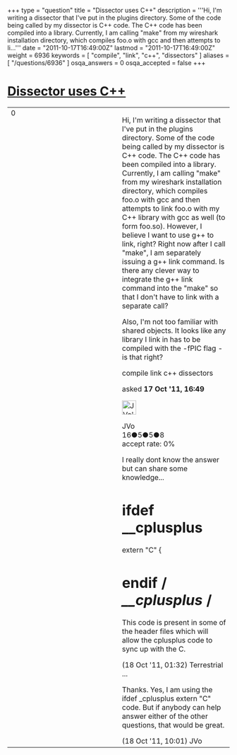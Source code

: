+++
type = "question"
title = "Dissector uses C++"
description = '''Hi, I&#x27;m writing a dissector that I&#x27;ve put in the plugins directory. Some of the code being called by my dissector is C++ code. The C++ code has been compiled into a library. Currently, I am calling &quot;make&quot; from my wireshark installation directory, which compiles foo.o with gcc and then attempts to li...'''
date = "2011-10-17T16:49:00Z"
lastmod = "2011-10-17T16:49:00Z"
weight = 6936
keywords = [ "compile", "link", "c++", "dissectors" ]
aliases = [ "/questions/6936" ]
osqa_answers = 0
osqa_accepted = false
+++

<div class="headNormal">

# [Dissector uses C++](/questions/6936/dissector-uses-c)

</div>

<div id="main-body">

<div id="askform">

<table id="question-table" style="width:100%;"><colgroup><col style="width: 50%" /><col style="width: 50%" /></colgroup><tbody><tr class="odd"><td style="width: 30px; vertical-align: top"><div class="vote-buttons"><div id="post-6936-score" class="post-score" title="current number of votes">0</div><div id="favorite-count" class="favorite-count"></div></div></td><td><div id="item-right"><div class="question-body"><p>Hi, I'm writing a dissector that I've put in the plugins directory. Some of the code being called by my dissector is C++ code. The C++ code has been compiled into a library. Currently, I am calling "make" from my wireshark installation directory, which compiles foo.o with gcc and then attempts to link foo.o with my C++ library with gcc as well (to form foo.so). However, I believe I want to use g++ to link, right? Right now after I call "make", I am separately issuing a g++ link command. Is there any clever way to integrate the g++ link command into the "make" so that I don't have to link with a separate call?</p><p>Also, I'm not too familiar with shared objects. It looks like any library I link in has to be compiled with the -fPIC flag - is that right?</p></div><div id="question-tags" class="tags-container tags">compile link c++ dissectors</div><div id="question-controls" class="post-controls"></div><div class="post-update-info-container"><div class="post-update-info post-update-info-user"><p>asked <strong>17 Oct '11, 16:49</strong></p><img src="https://secure.gravatar.com/avatar/851676df3c7a09999c0522099f40d6e1?s=32&amp;d=identicon&amp;r=g" class="gravatar" width="32" height="32" alt="JVo&#39;s gravatar image" /><p>JVo<br />
<span class="score" title="16 reputation points">16</span><span title="5 badges"><span class="badge1">●</span><span class="badgecount">5</span></span><span title="5 badges"><span class="silver">●</span><span class="badgecount">5</span></span><span title="8 badges"><span class="bronze">●</span><span class="badgecount">8</span></span><br />
<span class="accept_rate" title="Rate of the user&#39;s accepted answers">accept rate:</span> <span title="JVo has no accepted answers">0%</span></p></div></div><div id="comments-container-6936" class="comments-container"><span id="6945"></span><div id="comment-6945" class="comment"><div id="post-6945-score" class="comment-score"></div><div class="comment-text"><p>I really dont know the answer but can share some knowledge...</p><h1 id="ifdef-__cplusplus">ifdef __cplusplus</h1><p>extern "C" {</p><h1 id="endif-__cplusplus">endif / <em>__cplusplus</em> /</h1><p>This code is present in some of the header files which will allow the cplusplus code to sync up with the C.</p></div><div id="comment-6945-info" class="comment-info"><span class="comment-age">(18 Oct '11, 01:32)</span> Terrestrial ...</div></div><span id="6960"></span><div id="comment-6960" class="comment"><div id="post-6960-score" class="comment-score"></div><div class="comment-text"><p>Thanks. Yes, I am using the ifdef _cplusplus extern "C" code. But if anybody can help answer either of the other questions, that would be great.</p></div><div id="comment-6960-info" class="comment-info"><span class="comment-age">(18 Oct '11, 10:01)</span> JVo</div></div></div><div id="comment-tools-6936" class="comment-tools"></div><div class="clear"></div><div id="comment-6936-form-container" class="comment-form-container"></div><div class="clear"></div></div></td></tr></tbody></table>

</div>

</div>

